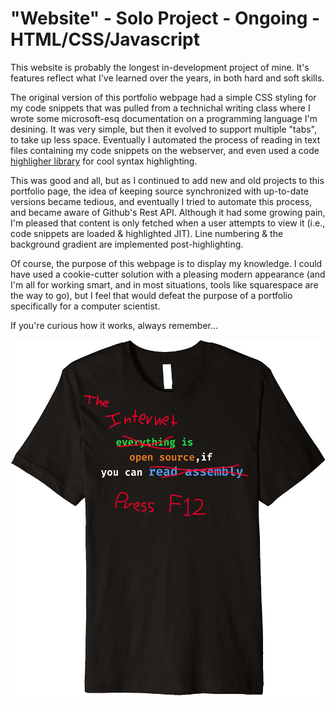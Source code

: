 # "Website" - Solo Project - Ongoing - HTML/CSS/Javascript

This website is probably the longest in-development project of mine. It's features reflect what I've learned over the years, in both hard and soft skills.

The original version of this portfolio webpage had a simple CSS styling for my code snippets that was pulled from a technichal writing class where I wrote some
microsoft-esq documentation on a programming language I'm desining. It was very simple, but then it evolved to support multiple "tabs", to take up less space.
Eventually I automated the process of reading in text files containing my code snippets on the webserver, and even used a code [highligher library](https://highlightjs.org/)
for cool syntax highlighting.

This was good and all, but as I continued to add new and old projects to this portfolio page, the idea of keeping source synchronized with up-to-date versions
became tedious, and eventually I tried to automate this process, and became aware of Github's Rest API. Although it had some growing pain, I'm pleased that content
is only fetched when a user attempts to view it (i.e., code snippets are loaded & highlighted JIT). Line numbering & the background gradient are implemented post-highlighting.

Of course, the purpose of this webpage is to display my knowledge. I could have used a cookie-cutter solution with a pleasing modern appearance (and I'm all for working smart,
and in most situations, tools like squarespace are the way to go), but I feel that would defeat the purpose of a portfolio specifically for a computer scientist.

If you're curious how it works, always remember...

<p align="center" style="max-height: 50vh;">
    <img src="https://raw.githubusercontent.com/TheUbMunster/portfolio-code-snippets/main/Website/internet%20tshirt.jpg"/>
</p>